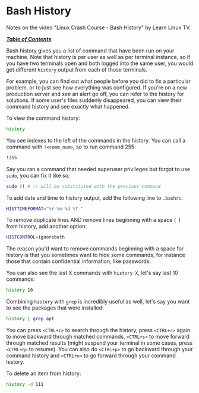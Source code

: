 # Bash History

Notes on the video "Linux Crash Course - Bash History" by Learn Linux TV.

[***Table of Contents***](/README.md)  

Bash history gives you a list of command that have been run on your machine.
Note that history is per user as well as per terminal instance, so if you have
two terminals open and both logged into the same user, you would get different
`history` output from each of those terminals.

For example, you can find out what people before you did to fix a particular 
problem, or to just see how everything was configured. If you're on a new
production server and see an alert go off, you can refer to the history for
solutions. If some user's files suddenly disappeared, you can view their
command history and see exactly what happened.

To view the command history:

```bash
history
```

You see indexes to the left of the commands in the history. You can call a
command with `!<comm_num>`, so to run command 255:

```bash
!255
```

Say you ran a command that needed superuser privileges but forgot to use
`sudo`, you can fix it like so:

```bash
sudo !! # !! will be substituted with the previous command
```

To add date and time to history output, add the following line to `.bashrc`:

```bash
HISTTIMEFORMAT="%Y-%m-%d %T "
```

To remove duplicate lines AND remove lines beginning with a space (` `) from
history, add another option:

```bash
HISTCONTROL=ignoreboth
```

The reason you'd want to remove commands beginning with a space for history is 
that you sometimes want to hide some commands, for instance those that contain
confidential information, like passwords.

You can also see the last X commands with `history X`, let's say last 10
commands:

```bash
history 10
```

Combining `history` with `grep` is incredibly useful as well, let's say you
want to see the packages that were installed:

```bash
history | grep apt
```

You can press `<CTRL+r>` to search through the history, press `<CTRL+r>` again
to move backward through matched commands, `<CTRL+s>` to move forward through
matched results (might suspend your terminal in some cases, press `<CTRL+q>` to
resume). You can also do `<CTRL+p>` to go backward through your command history
and  `<CTRL+n>` to go forward through your command history.

To delete an item from history:

```bash
history -d 111
```
